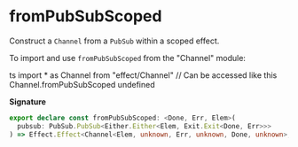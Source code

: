 # fromPubSubScoped

Construct a `Channel` from a `PubSub` within a scoped effect.

To import and use `fromPubSubScoped` from the "Channel" module:

ts
import \* as Channel from "effect/Channel"
// Can be accessed like this
Channel.fromPubSubScoped
undefined

**Signature**

```ts
export declare const fromPubSubScoped: <Done, Err, Elem>(
  pubsub: PubSub.PubSub<Either.Either<Elem, Exit.Exit<Done, Err>>>
) => Effect.Effect<Channel<Elem, unknown, Err, unknown, Done, unknown>, never, Scope.Scope>
```
